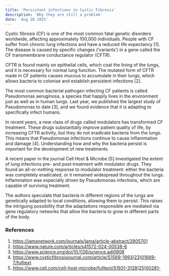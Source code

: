 ```yaml
---
title: 'Persistent infections in Cystic Fibrosis'
description: 'Why they are still a problem'
date: 'Aug 28 2025'
---
```


Cystic fibrosis (CF) is one of the most common fatal genetic disorders worldwide, affecting approximately 100,000 individuals. People with CF suffer from chronic lung infections and have a reduced life expectancy [1]. The disease is caused by specific changes (‘variants’) in a gene called the CF transmembrane conductance regulator (CFTR).

CFTR is found mainly on epithelial cells, which coat the lining of the lungs, and it is necessary for normal lung function. The mutated form of CFTR made in CF patients causes mucous to accumulate in their lungs, which allows bacteria to colonise and establish persistent infections [2].

The most common bacterial pathogen infecting CF patients is called Pseudomonas aeruginosa, a species that happily lives in the environment just as well as in human lungs. Last year, we published the largest study of Pseudomonas to date [3], and we found evidence that it is adapting to specifically infect humans.

In recent years, a new class of drugs called modulators has transformed CF treatment. These drugs substantially improve patient quality of life, by increasing CFTR activity, but they do not eradicate bacteria from the lungs. This means that Pseudomonas infections continue to cause inflammation and damage [4]. Understanding how and why the bacteria persist is important for the development of new treatments.

A recent paper in the journal Cell Host & Microbe [5] investigated the extent of lung infections pre- and post-treatment with modulator drugs. They found an all-or-nothing response to modulator treatment: either the bacteria was completely eradicated, or it remained widespread throughout the lungs. Inflammation was especially driven by Pseudomonas infections, which are capable of surviving treatment.

The authors speculate that bacteria in different regions of the lungs are genetically adapted to local conditions, allowing them to persist. This raises the intriguing possibility that the adaptations responsible are mediated via gene regulatory networks that allow the bacteria to grow in different parts of the body.

### References

1. https://jamanetwork.com/journals/jama/article-abstract/2805701
2. https://www.nature.com/articles/s41572-024-00538-6
3. https://www.science.org/doi/10.1126/science.adi0908
4. https://www.cysticfibrosisjournal.com/article/S1569-1993(23)01669-7/fulltext
5. https://www.cell.com/cell-host-microbe/fulltext/S1931-3128(25)00281-
